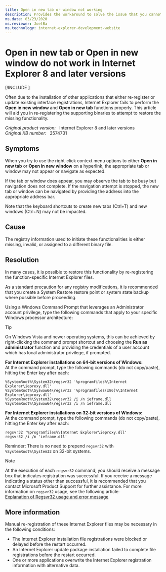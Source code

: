 ```yaml
---
title: Open in new tab or window not working
description: Provides the workaround to solve the issue that you cannot open a hyperlink in a new tab or in a new window in Internet Explorer 8 and later versions.
ms.date: 03/23/2020
ms.reviewer: JoelBa
ms.technology: internet-explorer-development-website
---
```

# Open in new tab or Open in new window do not work in Internet Explorer 8 and later versions

[!INCLUDE [](../../../includes/browsers-important.md)]

Often due to the installation of other applications that either re-register or update existing interface registrations, Internet Explorer fails to perform the **Open in new window** and **Open in new tab** functions properly. This article will aid you in re-registering the supporting binaries to attempt to restore the missing functionality.

_Original product version:_ &nbsp; Internet Explorer 8 and later versions  
_Original KB number:_ &nbsp; 2574731

## Symptoms

When you try to use the right-click context menu options to either **Open in new tab** or **Open in new window** on a hyperlink, the appropriate tab or window may not appear or navigate as expected.

If the tab or window does appear, you may observe the tab to be busy but navigation does not complete. If the navigation attempt is stopped, the new tab or window can be navigated by providing the address into the appropriate address bar.

Note that the keyboard shortcuts to create new tabs (Ctrl+T) and new windows (Ctrl+N) may not be impacted.

## Cause

The registry information used to initiate these functionalities is either missing, invalid, or assigned to a different binary file.

## Resolution

In many cases, it is possible to restore this functionality by re-registering the function-specific Internet Explorer files.

As a standard precaution for any registry modifications, it is recommended that you create a System Restore restore point or system state backup where possible before proceeding.

Using a Windows Command Prompt that leverages an Administrator account privilege, type the following commands that apply to your specific Windows processor architecture:

> [!TIP]
> On Windows Vista and newer operating systems, this can be achieved by right-clicking the command prompt shortcut and choosing the **Run as administrator** function and providing the credentials of a user account which has local administrator privilege, if prompted.

**For Internet Explorer installations on 64-bit versions of Windows:**  
At the command prompt, type the following commands (do not copy/paste), hitting the Enter key after each:

```console
%SystemRoot%\System32\regsvr32 '%programfiles%\Internet Explorer\ieproxy.dll'  
%SystemRoot%\Syswow64\regsvr32 '%programfiles(x86)%\Internet Explorer\ieproxy.dll'
%SystemRoot%\System32\regsvr32 /i /n ieframe.dll
%SystemRoot%\Syswow64\regsvr32 /i /n ieframe.dll  
```

**For Internet Explorer installations on 32-bit versions of Windows:**  
At the command prompt, type the following commands (do not copy/paste), hitting the Enter key after each:

```console
regsvr32 '%programfiles%\Internet Explorer\ieproxy.dll'
regsvr32 /i /n 'ieframe.dll'  
```

Reminder: There is no need to prepend `regsvr32` with `%SystemRoot%\System32` on 32-bit systems.

> [!NOTE]
> At the execution of each `regsvr32` command, you should receive a message box that indicates registration was successful. If you receive a message indicating a status other than successful, it is recommended that you contact Microsoft Product Support for further assistance. For more information on `regsvr32` usage, see the following article:  
> [Explanation of Regsvr32 usage and error message](https://support.microsoft.com/help/249873)

## More information

Manual re-registration of these Internet Explorer files may be necessary in the following conditions:

- The Internet Explorer installation file registrations were blocked or delayed before the restart occurred.
- An Internet Explorer update package installation failed to complete file registrations before the restart occurred.
- One or more applications overwrite the Internet Explorer registration information with alternative data.
